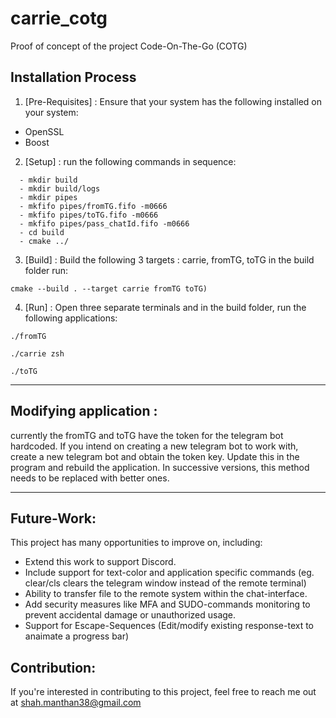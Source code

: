 # carrie_cotg

Proof of concept of the project Code-On-The-Go (COTG)

## Installation Process

1. [Pre-Requisites] : Ensure that your system has the following installed on your system:
  - OpenSSL
  - Boost

2. [Setup] : run the following commands in sequence:
```
  - mkdir build
  - mkdir build/logs
  - mkdir pipes
  - mkfifo pipes/fromTG.fifo -m0666
  - mkfifo pipes/toTG.fifo -m0666
  - mkfifo pipes/pass_chatId.fifo -m0666
  - cd build
  - cmake ../
```
    
3. [Build] : Build the following 3 targets : carrie, fromTG, toTG 
in the build folder run: 
```
cmake --build . --target carrie fromTG toTG)
```

4. [Run] : Open three separate terminals and in the build folder, run the following applications:
```
./fromTG
```
```
./carrie zsh
```
```
./toTG
```

---
## Modifying application : 

currently the fromTG and toTG have the token for the telegram bot hardcoded. 
If you intend on creating a new telegram bot to work with, create a new telegram bot and obtain the token key. Update this in the program and rebuild the application. 
In successive versions, this method needs to be replaced with better ones.

---
## Future-Work:

This project has many opportunities to improve on, including:
<ul>
  <li> Extend this work to support Discord.
  <li> Include support for text-color and application specific commands (eg. clear/cls clears the telegram window instead of the remote terminal)
  <li> Ability to transfer file to the remote system within the chat-interface.
  <li> Add security measures like MFA and SUDO-commands monitoring to prevent accidental damage or unauthorized usage.
  <li> Support for Escape-Sequences (Edit/modify existing response-text to anaimate a progress bar)
</ul>

## Contribution:
If you're interested in contributing to this project, feel free to reach me out at shah.manthan38@gmail.com
